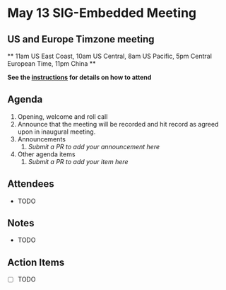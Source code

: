 # May 13 SIG-Embedded Meeting
## US and Europe Timzone meeting
** 11am US East Coast, 10am US Central, 8am US Pacific, 5pm Central European Time, 11pm China **

**See the [instructions](../README.md) for details on how to attend**

## Agenda

1. Opening, welcome and roll call
1. Announce that the meeting will be recorded and hit record as agreed upon in inaugural meeting. 
1. Announcements
    1. _Submit a PR to add your announcement here_
1. Other agenda items
    1. _Submit a PR to add your item here_

## Attendees

* TODO

## Notes

* TODO

## Action Items

* [ ] TODO

